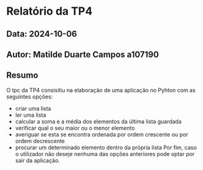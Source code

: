 # Relatório da TP4
## Data: 2024-10-06
## Autor: Matilde Duarte Campos a107190
## Resumo
O tpc da TP4 consisitiu na elaboração de uma aplicação no Pyhton com as seguintes opções:
* criar uma lista
* ler uma lista
* calcular a soma e a média dos elementos da última lista guardada
* verificar qual o seu maior ou o menor elemento
* averiguar se esta se encontra ordenada por ordem crescente ou por ordem decrescente
* procurar um determinado elemento dentro da própria lista
Por fim, caso o utilizador não deseje nenhuma das opções anteriores pode optar por sair da aplicação.
